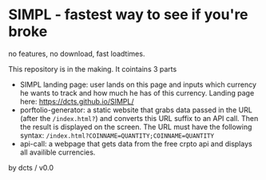 # SIMPL - fastest way to see if you're broke

no features, no download, fast loadtimes.

This repository is in the making. It cointains 3 parts
- SIMPL landing page: user lands on this page and inputs which currency he wants to track and how much he has of this currency. Landing page here: https://dcts.github.io/SIMPL/
- porftolio-generator: a static website that grabs data passed in the URL (after the `/index.html?`) and converts this URL suffix to an API call. Then the result is displayed on the screen. The URL must have the following syntax: `/index.html?COINNAME=QUANTITY;COINNAME=QUANTITY`
- api-call: a webpage that gets data from the free crpto api and displays all availible currencies.

by dcts / v0.0
